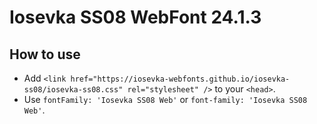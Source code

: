 # Iosevka SS08 WebFont 24.1.3

## How to use

- Add `<link href="https://iosevka-webfonts.github.io/iosevka-ss08/iosevka-ss08.css" rel="stylesheet" />` to your `<head>`.
- Use `fontFamily: 'Iosevka SS08 Web'` or `font-family: 'Iosevka SS08 Web'`.

